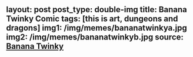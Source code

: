 layout: post
post_type: double-img
title: Banana Twinky Comic
tags: [this is art, dungeons and dragons]
img1: /img/memes/bananatwinkya.jpg
img2: /img/memes/bananatwinkyb.jpg
source: <a href="https://bananatwinky.tumblr.com/post/166350871506" target="_blank" rel="nofollow">Banana Twinky</a>
---

